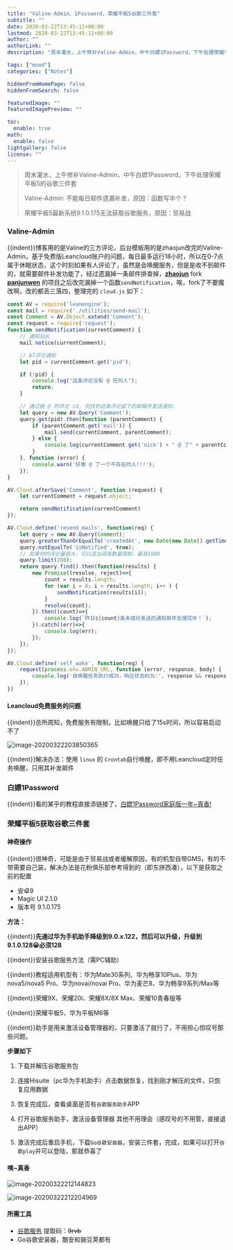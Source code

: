 ```yaml
---
title: "Valine-Admin、1Password、荣耀平板5谷歌三件套"
subtitle: ""
date: 2020-03-22T13:45:11+00:00
lastmod: 2020-03-22T13:45:11+00:00
author: ""
authorLink: ""
description: "周末灌水，上午修补Valine-Admin，中午白嫖1Password，下午处理荣耀平板5的谷歌三件套，Valine-Admin: 不能每日邮件遗漏补发，原因：函数写半个？荣耀平板5最新系统9.1.0.175无法获取谷歌服务？"

tags: ["mood"]
categories: ["Notes"]

hiddenFromHomePage: false
hiddenFromSearch: false

featuredImage: ""
featuredImagePreview: ""

toc:
  enable: true
math:
  enable: false
lightgallery: false
license: ""
---
```

<!--more-->

> 周末灌水，上午修补Valine-Admin，中午白嫖1Password，下午处理荣耀平板5的谷歌三件套
>
> Valine-Admin: 不能每日邮件遗漏补发，原因：函数写半个？
>
> 荣耀平板5最新系统9.1.0.175无法获取谷歌服务，原因：贸易战

### Valine-Admin

{{indent}}博客用的是Valine的三方评论，后台模板用的是zhaojun改完的Valine-Admin，基于免费版Leancloud账户的问题，每日最多运行18小时，所以在0-7点属于休眠状态，这个时刻如果有人评论了，虽然是会唤醒服务，但是是收不到邮件的，就需要邮件补发功能了，经过遗漏掉一条邮件排查掉，[**zhaojun**](https://github.com/zhaojun1998/Valine-Admin) fork [**panjunwen**](https://github.com/DesertsP/Valine-Admin) 的项目之后改完漏掉一个函数`sendNotification`，唉，fork了不要魔改啊，改的都丢三落四，整理完的 `cloud.js` 如下：

```javascript
const AV = require('leanengine');
const mail = require('./utilities/send-mail');
const Comment = AV.Object.extend('Comment');
const request = require('request');
function sendNotification(currentComment) {
    // 通知站长
    mail.notice(currentComment);

    // AT评论通知
    let pid = currentComment.get('pid');

    if (!pid) {
        console.log("这条评论没有 @ 任何人");
        return;
    }

    // 通过被 @ 的评论 id, 则找到这条评论留下的邮箱并发送通知.
    let query = new AV.Query('Comment');
    query.get(pid).then(function (parentComment) {
        if (parentComment.get('mail')) {
            mail.send(currentComment, parentComment);
        } else {
            console.log(currentComment.get('nick') + " @ 了" + parentComment.get('nick') + ", 但被 @ 的人没留邮箱... 无法通知");
        }
    }, function (error) {
        console.warn('好像 @ 了一个不存在的人!!!');
    });
}

AV.Cloud.afterSave('Comment', function (request) {
    let currentComment = request.object;

    return sendNotification(currentComment)
});

AV.Cloud.define('resend_mails', function(req) {
    let query = new AV.Query(Comment);
    query.greaterThanOrEqualTo('createdAt', new Date(new Date().getTime() - 24*60*60*1000));
    query.notEqualTo('isNotified', true);
    // 如果你的评论量很大，可以适当调高数量限制，最高1000
    query.limit(200);
    return query.find().then(function(results) {
        new Promise((resolve, reject)=>{
            count = results.length;
            for (var i = 0; i < results.length; i++ ) {
                sendNotification(results[i]);
            }
            resolve(count);
        }).then((count)=>{
            console.log(`昨日${count}条未成功发送的通知邮件处理完毕！`);
        }).catch((err)=>{
        	console.log(err);
        });
    });
});

AV.Cloud.define('self_wake', function(req) {
    request(process.env.ADMIN_URL, function (error, response, body) {
        console.log('自唤醒任务执行成功，响应状态码为:', response && response.statusCode);
    });
})
```

#### Leancloud免费服务的问题

{{indent}}总所周知，免费服务有限制，比如唤醒只给了15s时间，所以容易启动不了

![image-20200322203850365](https://pic.yqqy.top/blog/20200322204205.png?imageMogr2/format/webp/interlace/1)

{{indent}}解决办法：使用 `linux` 的 `Crontab`自行唤醒，即不用Leancloud定时任务唤醒，只用其补发邮件

### 白嫖1Password

{{indent}}看的某乎的教程直接添链接了，[白嫖1Password家庭版一年~真香!](https://zhuanlan.zhihu.com/p/87575555)

### 荣耀平板5获取谷歌三件套

#### 神奇操作

{{indent}}很神奇，可能是由于贸易战或者缓解原因，有的机型自带GMS，有的不带需要自己装，解决办法是花粉俱乐部参考得到的（即东拼西凑），以下是获取之前的配置

- 安卓9 
- Magic UI 2.1.0
- 版本号 9.1.0.175

**方法：**

{{indent}}**先通过华为手机助手降级到9.0.x.122，然后可以升级，升级到9.1.0.128😀必须128**

{{indent}}安装谷歌服务方法（需PC辅助）

{{indent}}教程适用机型有：华为Mate30系列、华为畅享10Plus、华为nova5/nova5 Pro、华为novai/novai Pro、华为麦芒8、华为畅享9系列/Max等

{{indent}}荣耀9X、荣耀20i、荣耀8X/8X Max、荣耀10青春版等

{{indent}}荣耀平板5、华为平板M6等

{{indent}}助手是用来激活设备管理器的，只要激活了就行了，不用担心惊叹号那些问题。

**步骤如下**

1. 下载并解压谷歌服务包

2. 连接Hisuite（pc华为手机助手）点击数据恢复，找到刚才解压的文件，只恢复应用数据

3. 恢复完成后，查看桌面是否有`谷歌服务助手`APP

4. 打开谷歌服务助手，激活设备管理器   其他不用理会（感叹号的不用管，直接退出APP）

5. 激活完成后重启手机，下载`Go谷歌安装器`，安装三件套，完成，如果可以打开`谷歌play`并可以登陆，那就恭喜了

#### 咦~真香

![image-20200322212144823](https://pic.yqqy.top/blog/20200322212209.png?imageMogr2/format/webp/interlace/1)

![image-20200322212204969](https://pic.yqqy.top/blog/20200322212217.png?imageMogr2/format/webp/interlace/1)

#### 所需工具

- [谷歌服务](https://pan.baidu.com/s/1_8Ic31N8hv0TUKyVpynXaQ)  提取码：~~9rvb~~
- Go谷歌安装器，酷安和豌豆荚都有